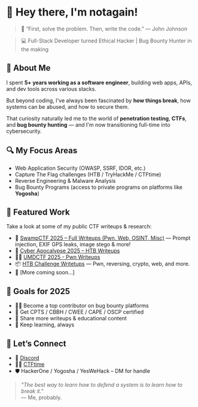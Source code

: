 # 👋 Hey there, I'm notagain!

> 💬 “First, solve the problem. Then, write the code.” — John Johnson  

> 💻 Full-Stack Developer turned Ethical Hacker | Bug Bounty Hunter in the making

## 🧭 About Me

I spent **5+ years working as a software engineer**, building web apps, APIs, and dev tools across various stacks.  

But beyond coding, I've always been fascinated by **how things break**, how systems can be abused, and how to secure them.  

That curiosity naturally led me to the world of **penetration testing**, **CTFs**, and **bug bounty hunting** — and I'm now transitioning full-time into cybersecurity.

## 🔍 My Focus Areas

- Web Application Security (OWASP, SSRF, IDOR, etc.)
- Capture The Flag challenges (HTB / TryHackMe / CTFtime)
- Reverse Engineering & Malware Analysis
- Bug Bounty Programs (access to private programs on platforms like **Yogosha**)

## 📂 Featured Work

Take a look at some of my public CTF writeups & research:
- 🐊 [SwampCTF 2025 – Full Writeups (Pwn, Web, OSINT, Misc)](https://github.com/notagain-pwn/swampCTF/tree/main/CTF%202025) — Prompt injection, EXIF GPS leaks, image stego & more!
- 🎯 [Cyber Apocalypse 2025 – HTB Writeups](https://github.com/notagain-pwn/hackthebox/tree/main/CTF/Cyber%20Apocalypse%202025)
- 🏴‍☠️ [UMDCTF 2025 - Pwn Writeups](https://github.com/notagain-pwn/UMDCTF/tree/main/UMDCTF%202025)
- 📦 [HTB Challenge Writetups](https://github.com/notagain-pwn/hackthebox/tree/main/Challenges/README.md) — Pwn, reversing, crypto, web, and more.
- 🚀 [More coming soon...]

## 🎯 Goals for 2025

- 🏴‍☠️ Become a top contributor on bug bounty platforms
- 🔐 Get CPTS / CBBH / CWEE / CAPE / OSCP certified
- 🎤 Share more writeups & educational content
- 🧠 Keep learning, always

## 🤝 Let’s Connect

- 💼 [Discord](https://www.discord.com/users/891672177433268244)
- 🧑‍💻 [CTFtime](https://ctftime.org/user/222223)
- 🛡️ HackerOne / Yogosha / YesWeHack – DM for handle

> _"The best way to learn how to defend a system is to learn how to break it."_  
> — Me, probably.
